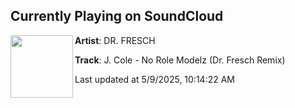 ## Currently Playing on SoundCloud

[<img align="left" width="100" src="https://i1.sndcdn.com/artworks-y6bLDt2KpUqMy76y-hci8Zg-t500x500.png">](https://soundcloud.com/drfresch/j-cole-no-role-modelz-dr)

**Artist**: DR. FRESCH 

**Track**: J. Cole - No Role Modelz (Dr. Fresch Remix)

Last updated at 5/9/2025, 10:14:22 AM
